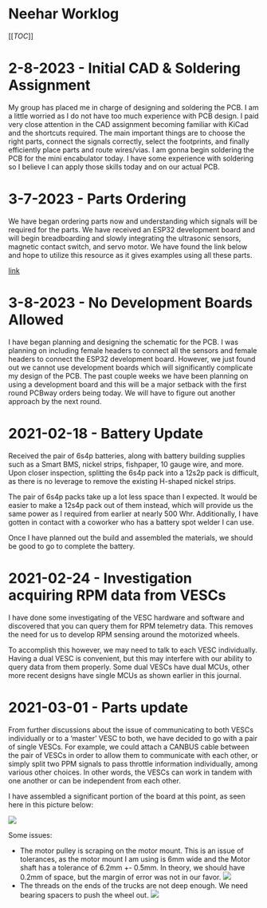 # Neehar Worklog

[[_TOC_]]

# 2-8-2023 - Initial CAD & Soldering Assignment

My group has placed me in charge of designing and soldering the PCB. I am a little worried as I do not have too much experience with PCB design. I paid very close attention in the CAD assignment becoming familiar with KiCad and the shortcuts required. The main important things are to choose the right parts, connect the signals correctly, select the footprints, and finally efficiently place parts and route wires/vias. I am gonna begin soldering the PCB for the mini encabulator today. I have some experience with soldering so I believe I can apply those skills today and on our actual PCB.


# 3-7-2023 - Parts Ordering

We have began ordering parts now and understanding which signals will be required for the parts. We have received an ESP32 development board and will begin breadboarding and slowly integrating the ultrasonic sensors, magnetic contact switch, and servo motor. We have found the link below and hope to utilize this resource as it gives examples using all these parts.

[link](esp32io.com)


# 3-8-2023 - No Development Boards Allowed

I have began planning and designing the schematic for the PCB. I was planning on including female headers to connect all the sensors and female headers to connect the ESP32 development board. However, we just found out we cannot use development boards which will significantly complicate my design of the PCB. The past couple weeks we have been planning on using a development board and this will be a major setback with the first round PCBway orders being today. We will have to figure out another approach by the next round.


# 2021-02-18 - Battery Update

Received the pair of 6s4p batteries, along with battery building supplies such as a Smart BMS, nickel strips, fishpaper, 10 gauge wire, and more. Upon closer inspection, splitting the 6s4p pack into a 12s2p pack is difficult, as there is no leverage to remove the existing H-shaped nickel strips.

The pair of 6s4p packs take up a lot less space than I expected. It would be easier to make a 12s4p pack out of them instead, which will provide us the same power as I required from earlier at nearly 500 Whr. Additionally, I have gotten in contact with a coworker who has a battery spot welder I can use.

Once I have planned out the build and assembled the materials, we should be good to go to complete the battery.

# 2021-02-24 - Investigation acquiring RPM data from VESCs

I have done some investigating of the VESC hardware and software and discovered that you can query them for RPM telemetry data. This removes the need for us to develop RPM sensing
around the motorized wheels.

To accomplish this however, we may need to talk to each VESC individually. Having a dual VESC is convenient, but this may interfere with our ability to query data from them properly. Some dual VESCs have dual MCUs, other more recent designs have single MCUs as shown earlier in this journal.

# 2021-03-01 - Parts update

From further discussions about the issue of communicating to both VESCs individually or to a ‘master’ VESC to both, we have decided to go with a pair of single VESCs. For example, we could attach a CANBUS cable between the pair of VESCs in order to allow them to communicate with each other, or simply split two PPM signals to pass throttle information individually, among various other choices. In other words, the VESCs can work in tandem with one another or can be independent from each other.

I have assembled a significant portion of the board at this point, as seen here in this picture below:

![](parts_update.png)

Some issues:

- The motor pulley is scraping on the motor mount. This is an issue of tolerances, as the
motor mount I am using is 6mm wide and the Motor shaft has a tolerance of 6.2mm +-
0.5mm. In theory, we should have 0.2mm of space, but the margin of error was not in our
favor.
  ![](motor_pulley_scraping.png)
- The threads on the ends of the trucks are not deep enough. We need bearing spacers to
push the wheel out.
  ![](bearing_spacer.png)
  
  
